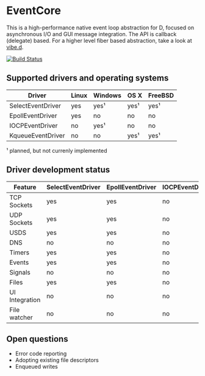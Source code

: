 EventCore
=========

This is a high-performance native event loop abstraction for D, focused on asynchronous I/O and GUI message integration. The API is callback (delegate) based. For a higher level fiber based abstraction, take a look at [vibe.d](https://vibed.org/).

[![Build Status](https://travis-ci.org/vibe-d/eventcore.svg?branch=master)](https://travis-ci.org/vibe-d/eventcore)


Supported drivers and operating systems
---------------------------------------

Driver            | Linux | Windows | OS X | FreeBSD
------------------|-------|---------|------|--------
SelectEventDriver | yes   | yes¹    | yes¹ | yes¹
EpollEventDriver  | yes   | no      | no   | no
IOCPEventDriver   | no    | yes¹    | no   | no
KqueueEventDriver | no    | no      | yes¹ | yes¹

¹ planned, but not currenly implemented


Driver development status
-------------------------

Feature          | SelectEventDriver | EpollEventDriver | IOCPEventDriver | KqueueEventDriver
-----------------|-------------------|------------------|-----------------|------------------
TCP Sockets      | yes               | yes              | no              | no               
UDP Sockets      | yes               | yes              | no              | no               
USDS             | yes               | yes              | no              | no               
DNS              | no                | no               | no              | no               
Timers           | yes               | yes              | no              | no               
Events           | yes               | yes              | no              | no               
Signals          | no                | no               | no              | no               
Files            | yes               | yes              | no              | no               
UI Integration   | no                | no               | no              | no               
File watcher     | no                | no               | no              | no               

Open questions
--------------

- Error code reporting
- Adopting existing file descriptors
- Enqueued writes
